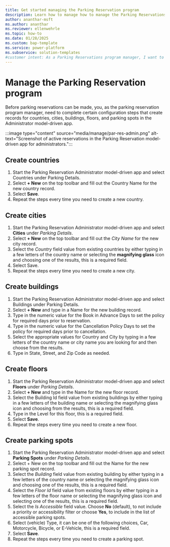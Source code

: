 ```yaml
---
title: Get started managing the Parking Reservation program
description: Learn how to manage how to manage the Parking Reservations app
author: ananthar-msft
ms.author: ananthar
ms.reviewer: ellenwehrle
ms.topic: how-to
ms.date: 01/28/2025
ms.custom: bap-template
ms.service: power-platform
ms.subservice: solution-templates
#customer intent: As a Parking Reservations program manager, I want to learn how to administrate the Parking Reservations program so that I can effectively manage parking spaces for people who need them.
---
```


# Manage the Parking Reservation program

Before parking reservations can be made, you, as the parking reservation program manager, need to complete certain configuration steps that create records for countries, cities, buildings, floors, and parking spots in the Administrator model-driven app.

:::image type="content" source="media/manage/par-res-admin.png" alt-text="Screenshot of active reservations in the Parking Reservation model-driven app for administrators.":::

## Create countries

1. Start the Parking Reservation Administrator model-driven app and select Countries under Parking Details.
1. Select **+ New** on the top toolbar and fill out the Country Name for the new country record.
1. Select **Save**.
1. Repeat the steps every time you need to create a new country.

## Create cities

1. Start the Parking Reservation Administrator model-driven app and select **Cities** under *Parking Details*.
1. Select **+ New** on the top toolbar and fill out the *City Name* for the new city record.
1. Select the *Country* field value from existing countries by either typing in a few letters of the country name or selecting the **magnifying glass** icon and choosing one of the results, this is a required field.
1. Select Save.
1. Repeat the steps every time you need to create a new city.

## Create buildings

1. Start the Parking Reservation Administrator model-driven app and select Buildings under Parking Details.
1. Select **+ New** and type in a Name for the new building record.
1. Type in the numeric value for the Book in Advance Days to set the policy for required days prior to reservation.
1. Type in the numeric value for the Cancellation Policy Days to set the policy for required days prior to cancellation.
1. Select the appropriate values for Country and City by typing in a few letters of the country name or city name you are looking for and then choose from the results.
1. Type in State, Street, and Zip Code as needed.

## Create floors

1. Start the Parking Reservation Administrator model-driven app and select **Floors** under *Parking Details*.
1. Select **+ New** and type in the Name for the new floor record.
1. Select the Building Id field value from existing buildings by either typing in a few letters of the building name or selecting the magnifying glass icon and choosing from the results, this is a required field.
1. Type in the Level for this floor, this is a required field.
1. Select **Save**.
1. Repeat the steps every time you need to create a new floor.

## Create parking spots

1. Start the Parking Reservation Administrator model-driven app and select **Parking Spots** under *Parking Details*.
1. Select + New on the top toolbar and fill out the Name for the new parking spot record.
1. Select the *Building* field value from existing building by either typing in a few letters of the country name or selecting the magnifying glass icon and choosing one of the results, this is a required field.
1. Select the *Floor Id* field value from existing floors by either typing in a few letters of the floor name or selecting the magnifying glass icon and selecting one of the results, this is a required field.
1. Select the *Is Accessible* field value. Choose **No** (default), to not include a priority or accessibility filter or choose **Yes**, to include in the list of accessible parking spots.
1. Select (vehicle) Type, it can be one of the following choices, Car, Motorcycle, Bicycle, or E-Vehicle, this is a required field.
1. Select **Save**.
1. Repeat the steps every time you need to create a parking spot.
